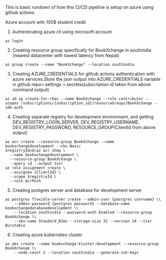 This is basic rundown of how this CI/CD pipeline is setup on azure using github actions 

Azure account with 100$ student credit

1. Authenticating azure cli using microsoft account
```
az login
```

2. Creating resource group specifically for BookXchange in southindia (nearest datacenter with lowest latency from Nepal)
```
az group create --name "BookXchange" --location southindia
```

3. Creating AZURE_CREDENTIALS for github actions authentication with azure services.Store the json output into AZURE_CREDENTIALS variable in github repo> settings > secrets(subscription id taken from above command output)
```
az ad sp create-for-rbac --name BookXchange --role contributor --scopes /subscriptions/{subscription_id}/resourceGroups/BookXchange --sdk-auth
```

4. Creating separate registry for development environment, and getting DEV_REGISTRY_LOGIN_SERVER, DEV_REGISTRY_USERNAME, DEV_REGISTRY_PASSWORD,  RESOURCE_GROUP(ClientId from above output)
```
az acr create --resource-group BookXchange --name bookxchangedevelopment --sku Basic
$registryId=$(az acr show \
  --name bookxchangedevelopment \
  --resource-group BookXchange \
  --query id --output tsv)
az role assignment create \
  --assignee {ClientId} \
  --scope $registryId \
  --role AcrPush
```


5. Creating postgres server and database for development server
```
az postgres flexible-server create --admin-user {postgres username} \\
    --admin-password {postgres password} --database-name bookxchangedatabasedevelopment \\
    --location southindia --password-auth Enabled --resource-group BookXchange \\
    --sku-name Standard_B1ms --storage-size 32 --version 14 --tier Burstable
```

6. Creating azure kubernetes cluster
```
az aks create --name bookxchange-kluster-development --resource-group BookXchange \\
    --node-count 2 --location southindia --generate-ssh-keys
```

